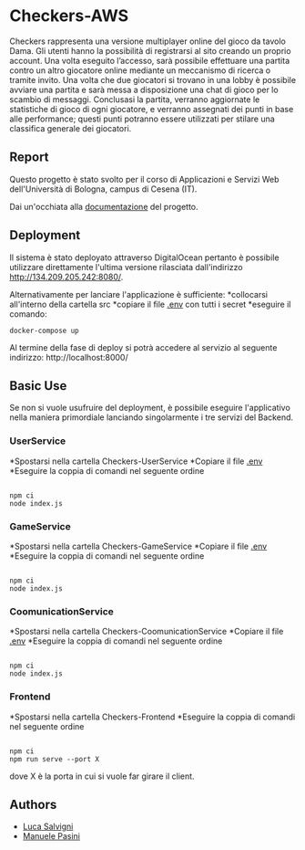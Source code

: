 # Checkers-AWS
Checkers rappresenta una versione multiplayer online del gioco da tavolo Dama.
Gli utenti hanno la possibilità di registrarsi al sito creando un proprio account.
Una volta eseguito l’accesso, sarà possibile effettuare una partita contro un altro giocatore online mediante un meccanismo di ricerca o tramite invito.
Una volta che due giocatori si trovano in una lobby è possibile avviare una partita e sarà messa a disposizione una chat di gioco per lo scambio di messaggi.
Conclusasi la partita, verranno aggiornate le statistiche di gioco di ogni giocatore, e verranno assegnati dei punti in base alle performance; questi punti potranno essere utilizzati per stilare una classifica generale dei giocatori.

## Report
Questo progetto è stato svolto per il corso di Applicazioni e Servizi Web dell'Università di Bologna, campus di Cesena (IT).

Dai un'occhiata alla [documentazione](https://github.com/Mosgheo/Checkers-AWS/blob/main/doc/Checkers_AWS.pdf) del progetto.

## Deployment
Il sistema è stato deployato attraverso DigitalOcean pertanto è possibile utilizzare direttamente l'ultima versione rilasciata dall'indirizzo http://134.209.205.242:8080/.

Alternativamente per lanciare l'applicazione è sufficiente:
*collocarsi all'interno della cartella src 
*copiare il file [.env](https://drive.google.com/file/d/1mG_XDa5Ea6PjOHELxn58vxGmSOxpSLv2/) con tutti i secret
*eseguire il comando: 
<pre><code>docker-compose up</code></pre>
Al termine della fase di deploy si potrà accedere al servizio al seguente indirizzo: http://localhost:8000/

## Basic Use
Se non si vuole usufruire del deployment, è possibile eseguire l'applicativo nella maniera primordiale lanciando singolarmente i tre servizi del Backend.
### UserService
*Spostarsi nella cartella Checkers-UserService
*Copiare il file [.env](https://drive.google.com/file/d/1lmgtsKn72Lre3753G40e_fq6SHvd5fL_/)
*Eseguire la coppia di comandi nel seguente ordine
<pre><code>
npm ci
node index.js
</code></pre>
### GameService
*Spostarsi nella cartella Checkers-GameService
*Copiare il file [.env](https://drive.google.com/file/d/1KFrMwNvDbEUS12ECI_9ETeiFN_dhPuWm/)
*Eseguire la coppia di comandi nel seguente ordine
<pre><code>
npm ci
node index.js
</code></pre>
### CoomunicationService
*Spostarsi nella cartella Checkers-CoomunicationService
*Copiare il file [.env](https://drive.google.com/file/d/1Yu7OgPrGOGBGMV70bkjkDd_bemcDqhEB/)
*Eseguire la coppia di comandi nel seguente ordine
<pre><code>
npm ci
node index.js
</code></pre>
### Frontend
*Spostarsi nella cartella Checkers-Frontend
*Eseguire la coppia di comandi nel seguente ordine
<pre><code>
npm ci
npm run serve --port X
</code></pre>
dove X è la porta in cui si vuole far girare il client.

## Authors
* [Luca Salvigni](https://github.com/Mosgheo)
* [Manuele Pasini](https://github.com/ManuelePasini)